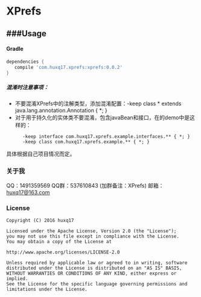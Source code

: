 # XPrefs

###Usage
----

#### Gradle

```groovy
dependencies {
   compile 'com.huxq17.xprefs:xprefs:0.0.2'
}
```

##### 混淆时注意事项：
* 不要混淆XPrefs中的注解类型，添加混淆配置：-keep class * extends java.lang.annotation.Annotation { *; }
* 对于用于持久化的实体类不要混淆，包含javaBean和接口，在的demo中是这样的：
```
      -keep interface com.huxq17.xprefs.example.interfaces.** { *; }
      -keep class com.huxq17.xprefs.example.** { *; }
```

具体根据自己项目情况而定。
### 关于我
QQ：1491359569
QQ群：537610843 (加群备注：XPrefs)
邮箱：huxq17@163.com

### License

    Copyright (C) 2016 huxq17

    Licensed under the Apache License, Version 2.0 (the "License");
    you may not use this file except in compliance with the License.
    You may obtain a copy of the License at

    http://www.apache.org/licenses/LICENSE-2.0

    Unless required by applicable law or agreed to in writing, software
    distributed under the License is distributed on an "AS IS" BASIS,
    WITHOUT WARRANTIES OR CONDITIONS OF ANY KIND, either express or implied.
    See the License for the specific language governing permissions and
    limitations under the License.

